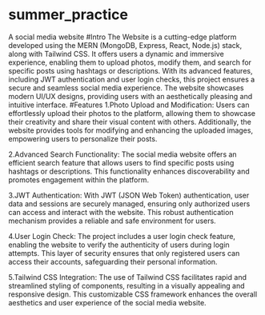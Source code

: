 # summer_practice
A social media website
#Intro
The Website is a cutting-edge platform developed using the MERN (MongoDB, Express, React, Node.js) stack, along with Tailwind CSS. It offers users a dynamic and immersive experience, enabling them to upload photos, modify them, and search for specific posts using hashtags or descriptions. With its advanced features, including JWT authentication and user login checks, this project ensures a secure and seamless social media experience. The website showcases modern UI/UX designs, providing users with an aesthetically pleasing and intuitive interface.
#Features 
1.Photo Upload and Modification: Users can effortlessly upload their photos to the platform, allowing them to showcase their creativity and share their visual content with others. Additionally, the website provides tools for modifying and enhancing the uploaded images, empowering users to personalize their posts.

2.Advanced Search Functionality: The social media website offers an efficient search feature that allows users to find specific posts using hashtags or descriptions. This functionality enhances discoverability and promotes engagement within the platform.

3.JWT Authentication: With JWT (JSON Web Token) authentication, user data and sessions are securely managed, ensuring only authorized users can access and interact with the website. This robust authentication mechanism provides a reliable and safe environment for users.

4.User Login Check: The project includes a user login check feature, enabling the website to verify the authenticity of users during login attempts. This layer of security ensures that only registered users can access their accounts, safeguarding their personal information.

5.Tailwind CSS Integration: The use of Tailwind CSS facilitates rapid and streamlined styling of components, resulting in a visually appealing and responsive design. This customizable CSS framework enhances the overall aesthetics and user experience of the social media website.

